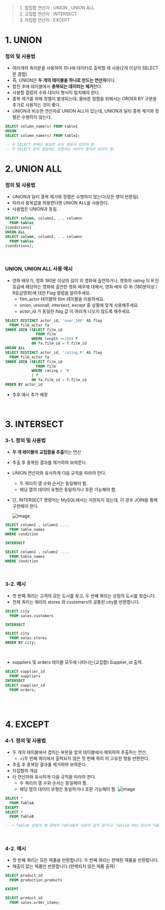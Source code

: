 > 1. 합집합 연산자 : UNION , UNION ALL
> 2. 교집합 연산자 : INTERSECT
> 3. 차집합 연산자 :  EXCEPT

# 1. UNION 
### 정의 및 사용법
- 여러개의 쿼리문을 사용하여 하나에 데이터로 출력할 때 사용(2개 이상의 SELECT문 결합).
- 즉, UNION은 **두 개의 테이블을 하나로 만드는 연산자**이다.
- 합친 후에 테이블에서 **중복되는 데이터는 제거**한다. 
- 사용할 컬럼의 수와 데이터 형식이 일치해야 한다.
- 중복 제거를 위해 정렬이 발생되는데, 올바른 정렬을 위해서는 ORDER BY 구문을 추가로 사용하는 것이 좋다. 
- UNION과 비슷한 연산자로 UNION ALL이 있는데, UNION과 달리 중복 제거와 정렬은 수행하지 않는다.

```sql
SELECT column_name(s) FROM table1
UNION
SELECT column_name(s) FROM table2;

-- 두 SELECT 문에는 동일한 수의 컬럼이 있어야 함
-- 두 SELECT 문의 컬럼에는 호환되는 데이터 형식이 있어야 함. 
```

# 2. UNION ALL
### 정의 및 사용법
- UNION과 달리 중복 제거와 정렬은 수행하지 않는다(모든 행이 반환됨).
- 따라서 중복값을 허용한다면 UNION ALL을 사용한다.
- 사용법은 UNION과 동일.

```sql
SELECT column, column2, ... columnn
  FROM tables
[conditions]
UNION ALL
SELECT column, column2, ... columnn
  FROM tables
[conditions];
```
<br/>

### UNION, UNION ALL 사용 예시

- 영화 배우가,  영화 180분 이상의 길이 의 영화에 출연하거나, 영화의 rating 이 R 인 등급에 해당하는 영화에 출연한  영화 배우에 대해서, 영화 배우 ID 와 (180분이상 / R등급영화)에 대한 Flag 컬럼을 알려주세요.
  - film_actor 테이블와 film 테이블을 이용하세요.
  - union, unionall, intersect, except 중 상황에 맞게 사용해주세요.
  - actor_id 가 동일한 flag 값 이 여러개 나오지 않도록 해주세요.
```sql
SELECT DISTINCT actor_id, 'over_180' AS flag
  FROM film_actor fa
INNER JOIN (SELECT film_id
              FROM film
            WHERE length >=180) f
            ON fa.film_id = f.film_id
UNION ALL 
SELECT DISTINCT actor_id, 'rating_R' AS flag
  FROM film_actor fa
INNER JOIN (SELECT film_id
              FROM film
            WHERE rating = 'R'
            ) f
            ON fa.film_id = f.film_id
ORDER BY actor_id 
```

- 추후 예시 추가 예정

<br/>

# 3. INTERSECT
### 3-1. 정의 및 사용법
- **두 개 테이블의 교집합을 추출**하는 연산
- 추출 후 중복된 결과를 제거하여 보여준다. 
- UNION 연산자와 유사하게 다음 규칙을 따라야 한다.
  - 두 쿼리의 열 수와 순서는 동일해야 함.
  - 해당 열의 데이터 유형은 동일하거나 호환 가능해야 함.
- 단, INTERSECT 명령어는 MySQL에서는 지원되지 않는데, 이 경우 JOIN을 통해 구현해야 한다.

  ![image](https://user-images.githubusercontent.com/83413923/147573868-8a540893-1556-4faf-a5db-dfc47fbbc0d1.png)
  

```sql
SELECT column1 , column2 ....
  FROM table_names
WHERE condition

INTERSECT

SELECT column1 , column2 ....
  FROM table_names
WHERE condition
```
<br/>

### 3-2. 예시

- 첫 번째 쿼리는 고객의 모든 도시를 찾고, 두 번째 쿼리는 상점의 도시를 찾습니다. 
- 전체 쿼리는 쿼리의 stores 와 customers의 공통된 city를 반환합니다.
```sql
SELECT city
  FROM sales.customers

INTERSECT

SELECT city
  FROM sales.stores
ORDER BY city;
```
<br/>

- suppliers 및 orders 테이블 모두에 나타나는(교집합) Supplier_id 출력. 
```sql
SELECT supplier_id
  FROM suppliers
INTERSECT
SELECT supplier_id
  FROM orders;
```
<br/><br/>

# 4. EXCEPT
### 4-1. 정의 및 사용법
- 두 개의 테이블에서 겹치는 부분을 앞의 테이블에서 제외하여 추출하는 연산. 
  - +)두 번째 쿼리에서 출력되지 않은 첫 번째 쿼리 의 고유한 행을 반환한다.
- 추출 후 중복된 결과를 제거하여 보여준다.
- 차집합의 개념
- 타 연산자와 유사하게 다음 규칙을 따라야 한다.
  - 두 쿼리의 열 수와 순서는 동일해야 함.
  - 해당 열의 데이터 유형은 동일하거나 호환 가능해야 함.
  ![image](https://user-images.githubusercontent.com/83413923/147575806-65c8b6f0-228f-40f9-9b7d-9d2d2933264b.png)
  
```sql
SELECT * 
  FROM TableA 
EXCEPT 
SELECT * 
  FROM TableB

-- > TableA 칼럼의 행 중에서 TableB와 내용이 같지 않거나/ TableA 에는 있는데 TableB에는 없는 데이터를 출력
```
<br/>

### 4-2. 예시

-  첫 번째 쿼리는 모든 제품을 반환합니다. 두 번째 쿼리는 판매된 제품을 반환합니다. 
-  매출이 없는 제품만 반환합니다.(판매되지 않은 제품 출력)

```sql
SELECT product_id
  FROM production.products

EXCEPT

SELECT product_id
  FROM sales.order_items;
```





